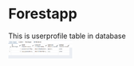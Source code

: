 # Forestapp
This is userprofile table in database<br>
<img src="https://github.com/vijaygrg27/Forestapp/blob/main/Capture.PNG" width="128"/>
